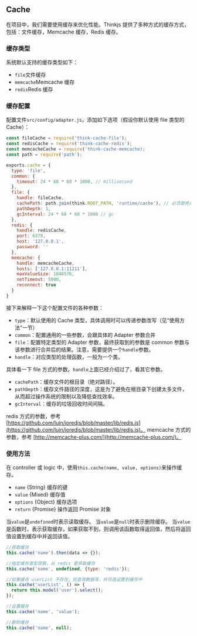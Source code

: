 ## Cache
在项目中，我们需要使用缓存来优化性能。Thinkjs 提供了多种方式的缓存方式，包括：文件缓存，Memcache 缓存，Redis 缓存。

### 缓存类型
系统默认支持的缓存类型如下：

* `file`文件缓存
* `memcache`Memcache 缓存
* `redis`Redis 缓存

### 缓存配置
配置文件`src/config/adapter.js`，添加如下选项（假设你默认使用 file 类型的 Cache）：

```js
const fileCache = require('think-cache-file');
const redisCache = require('think-cache-redis');
const memcacheCache = require('think-cache-memcache);
const path = require('path');

exports.cache = {
  type: 'file',
  common: {
    timeout: 24 * 60 * 60 * 1000, // millisecond
  },
  file: {
    handle: fileCache,
    cachePath: path.join(think.ROOT_PATH, 'runtime/cache'), // 必须是绝对路径
    pathDepth: 1,
    gcInterval: 24 * 60 * 60 * 1000 // gc
  },
  redis: {
    handle: redisCache,
    port: 6379,
    host: '127.0.0.1',
    password: ''
  },
  memcache: {
    handle: memcacheCache,
    hosts: ['127.0.0.1:11211'],
    maxValueSize: 1048576,
    netTimeout: 5000,
    reconnect: true
  }
}

```
接下来解释一下这个配置文件的各种参数：
* `type`：默认使用的 Cache 类型，具体调用时可以传递参数改写（见“使用方法”一节）
* `common`：配置通用的一些参数，会跟具体的 Adapter 参数合并
* `file`：配置特定类型的 Adapter 参数，最终获取到的参数是 common 参数与该参数进行合并后的结果。注意，需要提供一个`handle`参数。
* `handle`：对应类型的处理函数，一般为一个类。

具体看一下 file 方式的参数。`handle`上面已经介绍过了，看其它参数。
* `cachePath`：缓存文件的根目录（绝对路径）。
* `pathDepth`：缓存文件路径的深度，这是为了避免在根目录下创建太多文件，从而超过操作系统的限制以及降低查找效率。
* `gcInterval`：缓存的垃圾回收时间间隔。

redis 方式的参数，参考 [https://github.com/luin/ioredis/blob/master/lib/redis.js](https://github.com/luin/ioredis/blob/master/lib/redis.js)。
memcache 方式的参数，参考 [http://memcache-plus.com/](http://memcache-plus.com/)。

### 使用方法
在 controller 或 logic 中，使用`this.cache(name, value, options)`来操作缓存。

* `name` {String} 缓存的键
* `value` {Mixed} 缓存值
* `options` {Object} 缓存选项
* `return` {Promise} 操作返回 Promise 对象

当`value`是`undefined`时表示读取缓存。
当`value`是`null`时表示删除缓存。
当`value`是函数时，表示获取缓存，如果获取不到，则调用该函数取得返回值，然后将返回值设置到缓存中并返回该值。

```js
//获取缓存
this.cache('name').then(data => {});

//指定缓存类型获取，从 redis 里获取缓存
this.cache('name', undefined, {type: 'redis'});

//如果缓存 userList 不存在，则查询数据库，并将值设置到缓存中
this.cache('userList', () => {
  return this.model('user').select();
});

//设置缓存
this.cache('name', 'value');

//删除缓存
this.cache('name', null);

```
